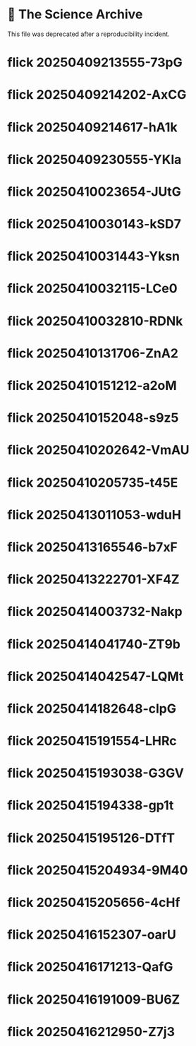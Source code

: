 # 🧪 The Science Archive

This file was deprecated after a reproducibility incident.
# flick 20250409213555-73pG
# flick 20250409214202-AxCG
# flick 20250409214617-hA1k
# flick 20250409230555-YKla
# flick 20250410023654-JUtG
# flick 20250410030143-kSD7
# flick 20250410031443-Yksn
# flick 20250410032115-LCe0
# flick 20250410032810-RDNk
# flick 20250410131706-ZnA2
# flick 20250410151212-a2oM
# flick 20250410152048-s9z5
# flick 20250410202642-VmAU
# flick 20250410205735-t45E
# flick 20250413011053-wduH
# flick 20250413165546-b7xF
# flick 20250413222701-XF4Z
# flick 20250414003732-Nakp
# flick 20250414041740-ZT9b
# flick 20250414042547-LQMt
# flick 20250414182648-clpG
# flick 20250415191554-LHRc
# flick 20250415193038-G3GV
# flick 20250415194338-gp1t
# flick 20250415195126-DTfT
# flick 20250415204934-9M40
# flick 20250415205656-4cHf
# flick 20250416152307-oarU
# flick 20250416171213-QafG
# flick 20250416191009-BU6Z
# flick 20250416212950-Z7j3
